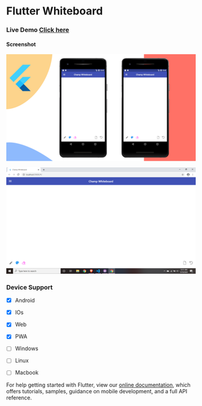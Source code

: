 # Flutter Whiteboard


### Live Demo [Click here](https://champ96k.github.io/Flutter-Whiteboard/#/)

#### Screenshot
  
  ![](Whiteboard.png)
  
  
  ![](SS2.png)
  
  
### Device Support

  - [x] Android
  - [x] IOs
  - [x] Web
  - [x] PWA
  - [ ] Windows
  - [ ] Linux
  - [ ] Macbook


For help getting started with Flutter, view our
[online documentation](https://flutter.dev/docs), which offers tutorials,
samples, guidance on mobile development, and a full API reference.
